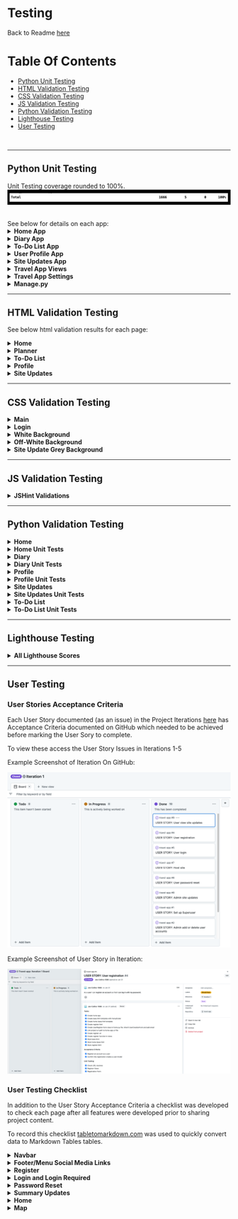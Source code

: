 # Testing

Back to Readme [here](README.md)

# Table Of Contents

- [Python Unit Testing](#python-unit-testing)
- [HTML Validation Testing](#html-validation-testing)
- [CSS Validation Testing](#css-validation-testing)
- [JS Validation Testing](#js-validation-testing)
- [Python Validation Testing](#python-validation-testing)
- [Lighthouse Testing](#lighthouse-testing)
- [User Testing](#user-testing)

<br>

___

## Python Unit Testing

Unit Testing coverage rounded to 100%.
![Home Unit Tests](readme-assets/testing/python/total-border.png)

<br>
See below for details on each app:

<details>
      <summary style="font-weight:bold">Home App</summary>
   
Home app covered to 100%:

![Home Unit Tests](readme-assets/testing/python/home.png)<br>

___

</details>

<details>
      <summary style="font-weight:bold">Diary App</summary>

Diary app covered to 100%:

![Diary Unit Tests](readme-assets/testing/python/diary.png)<br>

___

</details>

<details>
      <summary style="font-weight:bold">To-Do List App</summary>

To-Do List app covered to 100%:

![To-Do List Unit Tests](readme-assets/testing/python/to-do-list.png)<br>

___

</details>

<details>
      <summary style="font-weight:bold">User Profile App</summary>

User Profile app covered to 100%:

![User Profile App Unit Tests](readme-assets/testing/python/user-profile.png)<br>

___

</details>

<details>
      <summary style="font-weight:bold">Site Updates App</summary>

Site Updates app covered to 100%:

![Site Updates App Unit Tests](readme-assets/testing/python/site-updates.png)<br>

___

</details>

<details>
      <summary style="font-weight:bold">Travel App Views</summary>

Travel App Views covered to 78%:

![Travel App Views Unit Tests](readme-assets/testing/python/travel-app.png)

Error pages 404 was unit tested and 403 was also covered by other unit testing.

Error pages 400 and 500 were not unit tested but were manually tested in User Tesing. 

In addition to unit testing error pages 404 and 403 were also tested manually in User Tesing.
<br>

___

</details>

<details>
      <summary style="font-weight:bold">Travel App Settings</summary>

Travel App Settings covered to 98%:

![Travel App Settings Unit Tests](readme-assets/testing/python/settings.png)

Unit testing was all run through sqlite3 and no access was granted for ElephantSQL therfore this line could not be covered.

<br>

___

</details>

<details>
      <summary style="font-weight:bold">Manage.py</summary>

Manage.py covered to 83%:

![Manage.py Unit Tests](readme-assets/testing/python/manage.png)

Unit testing did not cover except ImportError. This has no negative impact on functionality.

<br>

</details>

___


## HTML Validation Testing

See below html validation results for each page:

<details>
      <summary style="font-weight:bold">Home</summary>
<br>

Login:

![Login](readme-assets/testing/html/home/login.png)

___

Login Required:

![Login Required](readme-assets/testing/html/home/login-required.png)

___

Register:

![Register](readme-assets/testing/html/home/register.png)

___

Home:

![Home](readme-assets/testing/html/home/home.png)

___

Password Reset:

![Password Reset](readme-assets/testing/html/home/password-reset.png)

___

Password Email Sent

![Password Email Sent](readme-assets/testing/html/home/password-email-sent.png)

___

Password Reset Set Password

![Password Reset Set Password](readme-assets/testing/html/home/password-reset-set-password.png)

___

Password Reset Confirmation

![Password Reset Confirmation](readme-assets/testing/html/home/password-reset-confirmation.png)

___

</details>

<details>
      <summary style="font-weight:bold">Planner</summary>
<br>

Map:

![Map](readme-assets/testing/html/planner/map.png)

___

Country Info:

![Country Info](readme-assets/testing/html/planner/country-info.png)

___

Diary Posts:

![Diary Posts](readme-assets/testing/html/planner/diary-post.png)

___

Add / Update Diary:

![Add / Update Diary](readme-assets/testing/html/planner/add-diary.png)

___

Delete Diary:

![Delete Diary](readme-assets/testing/html/planner/diary-delete.png)

___

Diary Tags:

![Diary Tags:](readme-assets/testing/html/planner/tags.png)

___

</details>

<details>
      <summary style="font-weight:bold">To-Do List</summary>
<br>

Add To-Do List:

![Add To-Do List:](readme-assets/testing/html/to-do-list/add-to-do-list.png)

___

Update To-Do List:

![Update To-Do List:](readme-assets/testing/html/to-do-list/update-to-do-list.png)

___

To-Do List Items:

![To-Do List Items:](readme-assets/testing/html/to-do-list/to-do-items.png)

___

</details>

<details>
      <summary style="font-weight:bold">Profile</summary>
<br>

Profile:

![Profile:](readme-assets/testing/html/profile/profile.png)

___

Profile Update:

![Profile Update:](readme-assets/testing/html/profile/update-profile.png)

___

</details>

<details>
      <summary style="font-weight:bold">Site Updates</summary>
<br>

Site Updates:

![Site Updates:](readme-assets/testing/html/site-updates/site-updates.png)

___

Site Update Detail:

![Site Update Detail:](readme-assets/testing/html/site-updates/site-update-detail.png)

___

Add / Update Comment:

![Add/Update Comment:](readme-assets/testing/html/site-updates/update-comment.png)

___

Delete Comment:

![Delete Comment:](readme-assets/testing/html/site-updates/confirm-comment-delete.png)

___

</details>

___

## CSS Validation Testing

<details>
      <summary style="font-weight:bold">Main</summary>
<br>

![Main](readme-assets/testing/css/css-main.png)<br>

___

</details>

<details>
      <summary style="font-weight:bold">Login</summary>
<br>

![Login](readme-assets/testing/css/css-login.png)<br>

___

</details>

<details>
      <summary style="font-weight:bold">White Background</summary>
<br>

![White Background](readme-assets/testing/css/css-white-bg.png)<br>

___

</details>

<details>
      <summary style="font-weight:bold">Off-White Background</summary>
<br>

![Off-White Background](readme-assets/testing/css/css-off-white-bg.png)<br>

___

</details>

<details>
      <summary style="font-weight:bold">Site Update Grey Background</summary>
<br>

![Site Update Grey Background](readme-assets/testing/css/css-update-grey-bg.png)<br>

</details>

___

## JS Validation Testing

<details>
      <summary style="font-weight:bold">JSHint Validations</summary>
<br>
   
No Errors idendified in JSHint:

![JSHint:](readme-assets/testing/js/js-validation.png)

___

</details>

___

## Python Validation Testing

<details>
      <summary style="font-weight:bold">Home</summary>
<br>
   
Views:

![Views](readme-assets/testing/python-pep8/home/home-views.png)

___

URLs:

![URLs](readme-assets/testing/python-pep8/home/home-urls.png)

___

Forms:

![Forms](readme-assets/testing/python-pep8/home/home-urls.png)

___

</details>

<details>
      <summary style="font-weight:bold">Home Unit Tests</summary>
<br>
   
Views:

![Views](readme-assets/testing/python-pep8/home-test/home-test-views.png)

___

URLs:

![URLs](readme-assets/testing/python-pep8/home-test/home-test-urls.png)

___

Forms:

![Forms](readme-assets/testing/python-pep8/home-test/home-test-forms.png)

___

</details>

<details>
      <summary style="font-weight:bold">Diary</summary>
<br>
   
Views:

![Views](readme-assets/testing/python-pep8/diary/diary-view.png)

___

URLs:

![URLs](readme-assets/testing/python-pep8/diary/diary-urls.png)

___

Forms:

![Forms](readme-assets/testing/python-pep8/diary/diary-form.png)

___

Models:

![Models](readme-assets/testing/python-pep8/diary/diary-models.png)

___

</details>

<details>
      <summary style="font-weight:bold">Diary Unit Tests</summary>
<br>
   
Views:

![Views](readme-assets/testing/python-pep8/diary-test/diary-test-views.png)

___

URLs:

![URLs](readme-assets/testing/python-pep8/diary-test/diary-test-urls.png)

___

Models:

![Models](readme-assets/testing/python-pep8/diary-test/diary-test-models.png)

___

</details>

<details>
      <summary style="font-weight:bold">Profile</summary>
<br>
   
Views:

![Views](readme-assets/testing/python-pep8/profile/profile-views.png)

___

URLs:

![URLs](readme-assets/testing/python-pep8/profile/profile-urls.png)

___

Models:

![Models](readme-assets/testing/python-pep8/profile/profile-models.png)

___

Signals:

![Signals](readme-assets/testing/python-pep8/profile/profile-signals.png)

___

Forms:

![Forms](readme-assets/testing/python-pep8/profile/profile-forms.png)

___

</details>

<details>
      <summary style="font-weight:bold">Profile Unit Tests</summary>
<br>
   
Views:

![Views](readme-assets/testing/python-pep8/profile-test/profile-test-views.png)

___

URLs:

![URLs](readme-assets/testing/python-pep8/profile-test/profile-test-urls.png)

___

Models:

![Models](readme-assets/testing/python-pep8/profile-test/profile-test-models.png)

___

</details>

<details>
      <summary style="font-weight:bold">Site Updates</summary>
<br>
   
Views:

![Views](readme-assets/testing/python-pep8/site-updates/site-updates-views.png)

___

URLs:

![URLs](readme-assets/testing/python-pep8/site-updates/site-updates-urls.png)

___

Models:

![Models](readme-assets/testing/python-pep8/site-updates/site-updates-models.png)

___

Forms:

![Models](readme-assets/testing/python-pep8/site-updates/site-updates-forms.png)

___

</details>

<details>
      <summary style="font-weight:bold">Site Updates Unit Tests</summary>
<br>
   
Views:

![Views](readme-assets/testing/python-pep8/site-updates-test/site-updates-test-views.png)

___

URLs:

![URLs](readme-assets/testing/python-pep8/site-updates-test/site-updates-test-urls.png)

___

Models:

![Models](readme-assets/testing/python-pep8/site-updates-test/site-updates-test-models.png)

___

Forms:

![Models](readme-assets/testing/python-pep8/site-updates-test/site-updates-test-forms.png)

___

</details>

<details>
      <summary style="font-weight:bold">To-Do List</summary>
<br>
   
Views:

![Views](readme-assets/testing/python-pep8/to-do-list/to-do-list-views.png)

___

URLs:

![URLs](readme-assets/testing/python-pep8/to-do-list/to-do-list-urls.png)

___

Models:

![Models](readme-assets/testing/python-pep8/to-do-list/to-do-list-models.png)

___

Forms:

![Forms](readme-assets/testing/python-pep8/to-do-list/to-do-list-forms.png)

___

</details>

<details>
      <summary style="font-weight:bold">To-Do List Unit Tests</summary>
<br>
   
Views:

![Views](readme-assets/testing/python-pep8/to-do-list-test/to-do-list-test-views.png)

___

URLs:

![URLs](readme-assets/testing/python-pep8/to-do-list-test/to-do-list-test-urls.png)

___

Models:

![Models](readme-assets/testing/python-pep8/to-do-list-test/to-do-list-test-models.png)


</details>

___

## Lighthouse Testing

<details>
      <summary style="font-weight:bold">All Lighthouse Scores</summary>

Login:

![Login](readme-assets/testing/lighthouse/lighthouse-login.png)<br>

___

Register:

![Register](readme-assets/testing/lighthouse/lighthouse-register.png)<br>

___

Profile:

![Profile](readme-assets/testing/lighthouse/lighthouse-profile.png)<br>

___

Home:

![Home](readme-assets/testing/lighthouse/lighthouse-home.png)<br>

___

Map:

![Map](readme-assets/testing/lighthouse/lighthouse-map.png)<br>

___

Country Info:

![Country Info](readme-assets/testing/lighthouse/lighthouse-country-info.png)<br>

___

Forms:

![Forms](readme-assets/testing/lighthouse/lighthouse-form.png)<br>

___

List Items:

![List Items](readme-assets/testing/lighthouse/lighthouse-list-items.png)<br>

___

Diary:

![Diary](readme-assets/testing/lighthouse/lighthouse-diary.png)<br>

___

Diary Tags:

![Diary Tags](readme-assets/testing/lighthouse/lighthouse-dairy-tags.png)<br>

___

Site Updates:

![Site Updates](readme-assets/testing/lighthouse/lighthouse-site-updates.png)<br>

___

Update Detail:

![Update Detail](readme-assets/testing/lighthouse/lighthouse-update-detail.png)<br>

___

</details>

___


## User Testing

### User Stories Acceptance Criteria
Each User Story documented (as an issue) in the Project Iterations [here](https://github.com/Joe-Collins-1986?query=is%3Aclosed&tab=projects) has Acceptance Criteria documented on GitHub which needed to be achieved before marking the User Sory to complete.

To view these access the User Story Issues in Iterations 1-5

Example Screenshot of Iteration On GitHub:

![Example Screenshot Of an Iteration](readme-assets/testing/user-testing/user-stories/kanban.png)

Example Screenshot of User Story in Iteration:

![Example Screenshot Of a User Story](readme-assets/testing/user-testing/user-stories/user-story.png)


### User Testing Checklist

In addition to the User Story Acceptance Criteria a checklist was developed to check each page after all features were developed prior to sharing project content.

To record this checklist [tabletomarkdown.com](https://tabletomarkdown.com/convert-spreadsheet-to-markdown/) was used to quickly convert data to Markdown Tables tables.

<details>
      <summary style="font-weight:bold">Navbar</summary>
<br>
   
| REF | TEST         | EXPECTATION                                                                      | Pass/Fail |
| --- | ------------ | -------------------------------------------------------------------------------- | --------- |
| A1  | Logo         | Directed to Home Page if logged in, Login Page in not.                           | P         |
| A2  | Home         | Directed to Home Page if logged in, Login Page in not.                           | P         |
| A3  | Planner      | Directed to Map Page if logged in, Login Required Page in not.                   | P         |
| A4  | Site Updates | Directed to Site Updates Page if logged in or not.                               | P         |
| A5  | Login        | Only shown if user is not logged in. Direct to Login Page.                       | P         |
| A6  | Register     | Only shown if user is not logged in. Direct to Register Page.                    | P         |
| A7  | Profile      | Only shown if user is logged in. Direct to Profile Page.                         | P         |
| A8  | Logout       | Only shown if user is logged in. Logs user out and directs to Login Page.        | P         |
| A9  | Admin        | Only shown if user is logged in with a superuser account. Directs to Admin Page. | P         |

___

</details>

<details>
      <summary style="font-weight:bold">Footer/Menu Social Media Links</summary>
<br>
   
**Note:** The client is fictional and therefore the social sites do not exist so the footer links will only take the user to the overall social media site specified e.g. twitter.

| REF | TEST                     | EXPECTATION                                                                                                                 | Pass/Fail |
| --- | ------------------------ | --------------------------------------------------------------------------------------------------------------------------- | --------- |
| B1  | Facebook                 | Shows if logged in or not. Directed to Facebook - but not to client account as this does not exist.                         | P         |
| B2  | Instagram                | Shows if logged in or not. Directed to Instagram - but not to client account as this does not exist.                        | P         |
| B3  | Twitter                  | Shows if logged in or not. Directed to Twitter- but not to client account as this does not exist.                           | P         |
| B4  | Pinterest                | Shows if logged in or not. Directed to Pinterest - but not to client account as this does not exist.                        | P         |
| B5  | Expandable Menu Facebook | Shows if logged in or not when menu is expended. Directed to Facebook - but not to client account as this does not exist.   | P         |
| B6  | Expandable Instagram     | Shows if logged in or not when menu is expended.  Directed to Instagram - but not to client account as this does not exist. | P         |
| B7  | Expandable Twitter       | Shows if logged in or not when menu is expended. Directed to Twitter- but not to client account as this does not exist.     | P         |
| B8  | Expandable Pinterest     | Shows if logged in or not when menu is expended. Directed to Pinterest - but not to client account as this does not exist.  | P         |

___

</details>

<details>
      <summary style="font-weight:bold">Register</summary>
<br>
   
| REF | TEST                               | EXPECTATION                                                                 | Pass/Fail |
| --- | ---------------------------------- | --------------------------------------------------------------------------- | --------- |
| C1  | Blank Username                     | Notified field required.                                                    | P         |
| C2  | Pre-Existing Username              | Notified username already exists and new name needed.                       | P         |
| C3  | Invalid Username                   | Field highlighted and instruction text highlighted.                         | P         |
| C4  | Blank Email                        | Notified field required.                                                    | P         |
| C5  | Invalid Email                      | Notified why email is not acceptable.                                       | P         |
| C6  | Invalid Password                   | Notified why password is not acceptable.                                    | P         |
| C7  | Blank Confirmation                 | Notified field required.                                                    | P         |
| C8  | Non Matching Password Confirmation | Notified passwords do not match.                                            | P         |
| C9  | Sign Up Button                     | Submits the form - if valid directed to home. No additional login required. | P         |
| C10 | Sign In Link                       | Directed to Login Page.                                                     | P         |

___

</details>

<details>
      <summary style="font-weight:bold">Login and Login Required</summary>
<br>
   
| REF | TEST                  | EXPECTATION                                                                                                          | Pass/Fail |
| --- | --------------------- | -------------------------------------------------------------------------------------------------------------------- | --------- |
| D1  | Blank Username        | Notified field required.                                                                                             | P         |
| D2  | Blank Password        | Notified field required.                                                                                             | P         |
| D3  | Invalid Password/User | Notified password does not link to username.                                                                         | P         |
| D4  | Sign In Button        | Submits the form - if valid directed to home or the page the user tried to access when redirected to login required. | P         |
| D5  | Sign Up Link          | Directed to Register Page.                                                                                           | P         |
| D6  | Password Reset        | Directed to Password Reset Page.                                                                                     | P         |

___

</details>

<details>
      <summary style="font-weight:bold">Password Reset</summary>
<br>
   
Test the full Reset password process accross all relevent pages.

| REF | TEST                                                  | EXPECTATION                                                                                                     | Pass/Fail                                                                                                                                                                                                                                                                                                                      |
| --- | ----------------------------------------------------- | --------------------------------------------------------------------------------------------------------------- | ------------------------------------------------------------------------------------------------------------------------------------------------------------------------------------------------------------------------------------------------------------------------------------------------------------------------------ |
| E1  | Email Blank                                           | Notified field required.                                                                                        | P                                                                                                                                                                                                                                                                                                                              |
| E2  | Invalid Email                                         | Notified why email is not acceptable.                                                                           | P                                                                                                                                                                                                                                                                                                                              |
| E3  | Sign Up Link                                          | Directed to Register Page.                                                                                      | P                                                                                                                                                                                                                                                                                                                              |
| E4  | Email Success On Valid Email                          | Success Email Screen Shown                                                                                      | P                                                                                                                                                                                                                                                                                                                              |
| E5  | Email Success Page Password Reset Link                | Directed to back to password reset provide email Page.                                                          | P                                                                                                                                                                                                                                                                                                                              |
| E6  | Email Success Sign Up Link                            | Directed to Login Page.                                                                                         | P                                                                                                                                                                                                                                                                                                                              |
| E7  | Password Reset Email Received                         | Email with link to reset page is received and link directs to reset password page.                              | P - Note BT Internet has placed restriction against spam emails which can effect BT Internet email address oweners getting the reset email.<br><br>If this was to be established as a commercial website BT could be contacted and registered with to stop this occuring.<br><br>Other email providers worked fine in testing. |
| E8  | On Reset Page Blank Password or Password Confirmation | Notified field required.                                                                                        | P                                                                                                                                                                                                                                                                                                                              |
| E9  | On Reset Page Invalid Password                        | Notified why password is not acceptable.                                                                        | P                                                                                                                                                                                                                                                                                                                              |
| E10 | On Reset Page Non Matching Password Confirmation      | Notified passwords do not match.                                                                                | P                                                                                                                                                                                                                                                                                                                              |
| E11 | Password Reset - Password Reset Button                | On successful completion button directs to Password Updated Page with link to Login Page Via Sign In Here link. | P                                                                                                                                                                                                                                                                                                                              |

___

</details>

<details>
      <summary style="font-weight:bold">Summary Updates</summary>
<br>
   
Updates section that appears on the bottom of Register, Login, Login Required, Password Resets and Home pages.

| REF | TEST                     | EXPECTATION                                                                                                                                                 | Pass/Fail |
| --- | ------------------------ | ----------------------------------------------------------------------------------------------------------------------------------------------------------- | --------- |
| F1  | 3 Updates                | Page shows latest 3 updates.                                                                                                                                | P         |
| F2  | Hover on Update          | Update goes blue un hover                                                                                                                                   | P         |
| F3  | Select Update Or Comment | If Logged in directed to Update Detail page, if not logged in directed to Login Required page. Then after login go straight to Update Detail page. (See D4) | P         |
| F4  | See All Updates Button   | Ig logged in or not logged in direct to Site Updates Posts page.                                                                                            | P         |

___

</details>


<details>
      <summary style="font-weight:bold">Home</summary>
<br>
   
| REF | TEST                 | EXPECTATION                                                                                                                                     | Pass/Fail |
| --- | -------------------- | ----------------------------------------------------------------------------------------------------------------------------------------------- | --------- |
| G1  | Parallax Image       | Parallax on image scroll. Content move at different speeds - moutains, trees, welcome text.                                                     | P         |
| G2  | Arrow Flash          | Arrow flashing on load to direct users to scroll                                                                                                | P         |
| G3  | Planner Button       | If logged in planner button directs to Map page. If not logged in direcs to Login Required page then on completion directs to Map page (See D4) | P         |
| G4  | Site Updates Section | See Summary Updates F1-F4                                                                                                                       | P         |                                                                                          | P         |

___

</details>

<details>
      <summary style="font-weight:bold">Map</summary>
<br>
   
| REF | TEST                                     | EXPECTATION                                                                                                                                                                                 | Pass/Fail |
| --- | ---------------------------------------- | ------------------------------------------------------------------------------------------------------------------------------------------------------------------------------------------- | --------- |
| H1  | Hover Over Countries                     | The country name appears in the top right corner when hovering over the country on the map.                                                                                                 | P         |
| H2  | Select Map Country                       | Directs to country Info page when a country is selected on the map.                                                                                                                         | P         |
| H3  | Country Dropdown Alphabetical            | All country dropdown country options appear in alphabetical order.                                                                                                                          | P         |
| H4  | Select Dropdown Country                  | Directs to country Info page when a country is selected on all countries dropdown.                                                                                                          | P         |
| H5  | Country Status Updated - Map Update      | When a country status is updated on the country info page and the Map page is returned to the country on the map shows in a different colour - green- wish list or yellow - visited.        | P         |
| H6  | Country Status Updated - Dropdown Update | When a country status is updated on the country info page and the Map page is returned dropdowns appear for visited or wish list if the user has set these statuses on at least on country. | P         |
| H7  | Visit/Wish List Disappears               | If the user changes the status to no longer have any wish list or visited countries the respective dropdown will disappear.                                                                 | P         |
| H8  | Select Visit or Wish List Dropdown       | Directs to country Info page when a country is selected on dropdowns.                                                                                                                       | P         |
| H9  | Pie Chart Shows Header                   | Shows percentage visited. Does not account for whish list.                                                                                                                                  | P         |
| H10 | Pie Chart                                | Pie Chart reflects the number of wish lists, visited and not visted countries with the respective colour to align with the ledgend.                                                         | P         |
| H11 | Pie Char - Small Screen                  | The Pie Chart disappears for small screens.                                                                                                                                                 | P         |

___

</details>
